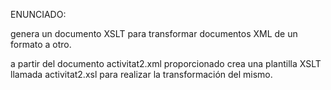 ENUNCIADO:

genera un documento XSLT para transformar documentos XML de un formato a otro.

a partir del documento activitat2.xml proporcionado crea una plantilla XSLT llamada activitat2.xsl para realizar la transformación del mismo.

